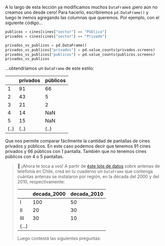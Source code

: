 A lo largo de esta lección ya modificamos muchos `DataFrame`s ¡pero aún no creamos uno desde cero! Para hacerlo, escribiremos `pd.DataFrame()` y luego le iremos agregando las columnas que queremos. Por ejemplo, con el siguiente código...

```python
publicos = cines[cines["sector"] == "Público"]
privados = cines[cines["sector"] == "Privado"]

privados_vs_publicos = pd.DataFrame()
privados_vs_publicos["privados"] = pd.value_counts(privados.screens)
privados_vs_publicos["publicos"] = pd.value_counts(publicos.screens)
privados_vs_publicos
```

...obtendríamos un `DataFrame` de este estilo:

||privados|públicos|
---|---|---|
1|91|66|
2|43|5|
3|21|2|
4|14|NaN|
5|15|NaN|
(..)|(..)|(..)

Que nos permite comparar fácilmente la cantidad de pantallas de cines privados y públicos. En este caso podemos decir que tenemos 91 cines privados y 66 públicos con 1 pantalla. También que no tenemos cines públicos con 4 o 5 pantallas. 


> 📡 ¡Ahora te toca a vos! A partir de [éste lote de datos](https://docs.google.com/spreadsheets/d/e/2PACX-1vRSa9oM9fC-QlT7VOeGhZQtrWnlNSTsk3U8DWGTOXUWtPH6u9o5O5eZ0kTg8mFTwAn9vMdGRK7o2SPB/pub?gid=1178503202&single=true&output=csv) sobre antenas de telefonía en Chile, creá en tu cuaderno un `DataFrame` que contenga cuántas antenas se instalaron por región, en la década del 2000 y del 2010, respectivamente: 
>
>    
> ||decada_2000|decada_2010|
> |---|---|---|
> |I|100|50|
> |II|20|30|
> |III|30|10|
> |(...)|
> 
> Luego contestá las siguientes preguntas:


<style>

blockquote .table {
  background: white;
  border-radius: 5px;
  margin: 9px 0;
}

</style>
